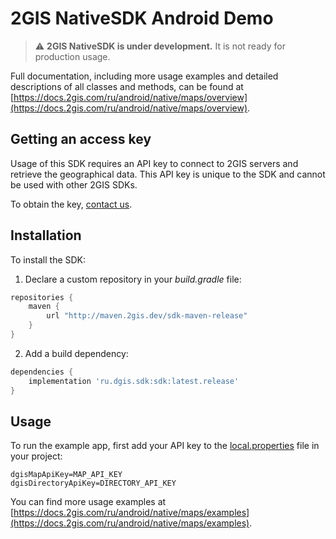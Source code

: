 # 2GIS NativeSDK Android Demo

> :warning: **2GIS NativeSDK is under development.** It is not ready for production usage.

Full documentation, including more usage examples and detailed descriptions of all classes and methods, can be found at [https://docs.2gis.com/ru/android/native/maps/overview](https://docs.2gis.com/ru/android/native/maps/overview).


## Getting an access key

Usage of this SDK requires an API key to connect to 2GIS servers and retrieve the geographical data. This API key is unique to the SDK and cannot be used with other 2GIS SDKs.

To obtain the key, [contact us](https://dev.2gis.ru/order/).


## Installation

To install the SDK:

1. Declare a custom repository in your _build.gradle_ file:

```gradle
repositories {
    maven {
        url "http://maven.2gis.dev/sdk-maven-release"
    }
}
```

2. Add a build dependency:

```gradle
dependencies {
    implementation 'ru.dgis.sdk:sdk:latest.release'
}
```


## Usage

To run the example app, first add your API key to the [local.properties](https://developer.android.com/studio/build#properties-files) file in your project:

```
dgisMapApiKey=MAP_API_KEY
dgisDirectoryApiKey=DIRECTORY_API_KEY
```

You can find more usage examples at [https://docs.2gis.com/ru/android/native/maps/examples](https://docs.2gis.com/ru/android/native/maps/examples).
